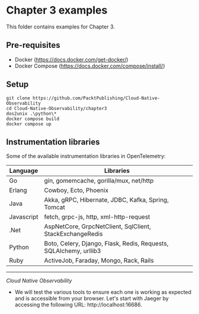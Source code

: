# Chapter 3 examples

This folder contains examples for Chapter 3.

## Pre-requisites

- Docker (https://docs.docker.com/get-docker/)
- Docker Compose (https://docs.docker.com/compose/install/)

## Setup

```
git clone https://github.com/PacktPublishing/Cloud-Native-Observability
cd Cloud-Native-Observability/chapter3
dos2unix .\python\*
docker compose build
docker compose up
```

## Instrumentation libraries

Some of the available instrumentation libraries in OpenTelemetry:

| Language   | Libraries                                                         |
| ---------- | ----------------------------------------------------------------- |
| Go         | gin, gomemcache, gorilla/mux, net/http                            |
| Erlang     | Cowboy, Ecto, Phoenix                                             |
| Java       | Akka, gRPC, Hibernate, JDBC, Kafka, Spring, Tomcat                |
| Javascript | fetch, grpc-js, http, xml-http-request                            |
| .Net       | AspNetCore, GrpcNetClient, SqlClient, StackExchangeRedis          |
| Python     | Boto, Celery, Django, Flask, Redis, Requests, SQLAlchemy, urllib3 |
| Ruby       | ActiveJob, Faraday, Mongo, Rack, Rails                            |

---

_Cloud Native Observability_
* We will test the various tools to ensure each one is working as expected and is accessible from your browser. Let's start with Jaeger by accessing the following URL: http://localhost:16686. 